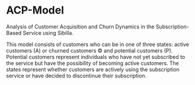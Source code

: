 # ACP-Model
Analysis of Customer Acquisition and Churn Dynamics in the Subscription-Based Service using Sibilla.

This model consists of customers who can be in one of three states: active customers (A) or churned customers © and potential customers (P).
Potential customers represent individuals who have not yet subscribed to the service but have the possibility of becoming active customers.
The states represent whether customers are actively using the subscription service or have decided to discontinue their subscription.

